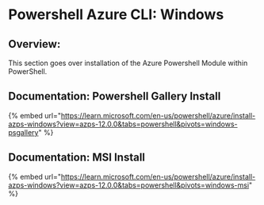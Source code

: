 # Powershell Azure CLI: Windows

## Overview:

This section goes over installation of the Azure Powershell Module within PowerShell.

## Documentation: Powershell Gallery Install

{% embed url="https://learn.microsoft.com/en-us/powershell/azure/install-azps-windows?view=azps-12.0.0&tabs=powershell&pivots=windows-psgallery" %}

## Documentation: MSI Install

{% embed url="https://learn.microsoft.com/en-us/powershell/azure/install-azps-windows?view=azps-12.0.0&tabs=powershell&pivots=windows-msi" %}
